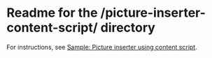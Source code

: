 # Readme for the /picture-inserter-content-script/ directory

For instructions, see [Sample: Picture inserter using content script](https://learn.microsoft.com/microsoft-edge/extensions/getting-started/picture-inserter-content-script).
